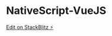 # NativeScript-VueJS

[Edit on StackBlitz ⚡️](https://stackblitz.com/edit/nativescript-stackblitz-templates-hleq3o)